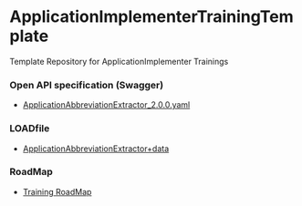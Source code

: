 # ApplicationImplementerTrainingTemplate
Template Repository for ApplicationImplementer Trainings

### Open API specification (Swagger)
- [ApplicationAbbreviationExtractor_2.0.0.yaml](./ApplicationAbbreviationExtractor_2.0.0.yaml)

### LOADfile
- [ApplicationAbbreviationExtractor+data](./ApplicationAbbreviationExtractor%2Bdata.json)

### RoadMap
- [Training RoadMap](./doc/RoadMap/RoadMap.md)


